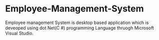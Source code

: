 # Employee-Management-System
Employee management System is desktop based application which is deveoped using dot Net(C #) programming Language thruogh Microsoft Visual Studio.
